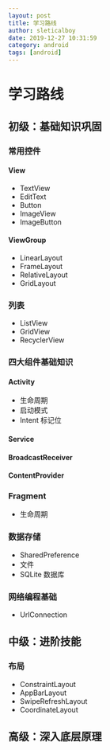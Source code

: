 ```yaml
---
layout: post
title: 学习路线
author: sleticalboy
date: 2019-12-27 10:31:59
category: android
tags: [android]
---
```


# 学习路线

## 初级：基础知识巩固
### 常用控件
#### View
- TextView
- EditText
- Button
- ImageView
- ImageButton
#### ViewGroup
- LinearLayout
- FrameLayout
- RelativeLayout
- GridLayout
### 列表
- ListView
- GridView
- RecyclerView
### 四大组件基础知识
#### Activity
- 生命周期
- 启动模式
- Intent 标记位
#### Service
#### BroadcastReceiver
#### ContentProvider
### Fragment
- 生命周期

### 数据存储
- SharedPreference
- 文件
- SQLite 数据库

### 网络编程基础
- UrlConnection

## 中级：进阶技能
### 布局
- ConstraintLayout
- AppBarLayout
- SwipeRefreshLayout
- CoordinateLayout

## 高级：深入底层原理
